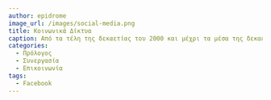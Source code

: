```yaml
---
author: epidrome
image_url: /images/social-media.png
title: Κοινωνικά Δίκτυα 
caption: Από τα τέλη της δεκαετίας του 2000 και μέχρι τα μέσα της δεκαετίας του 2010, τα κοινωνικά δίκτυα όπως τα Facebook, Twitter, Instagram, κ.α., είχαν γίνει ο ελάχιστος κοινός παρανομαστής για τους περισσότερους χρήστες ανεξάρτητα από δημογραφικά ή άλλα χαρακτηριστικά.
categories:
  - Πρόλογος
  - Συνεργασία
  - Επικοινωνία
tags:
  - Facebook
---
```

